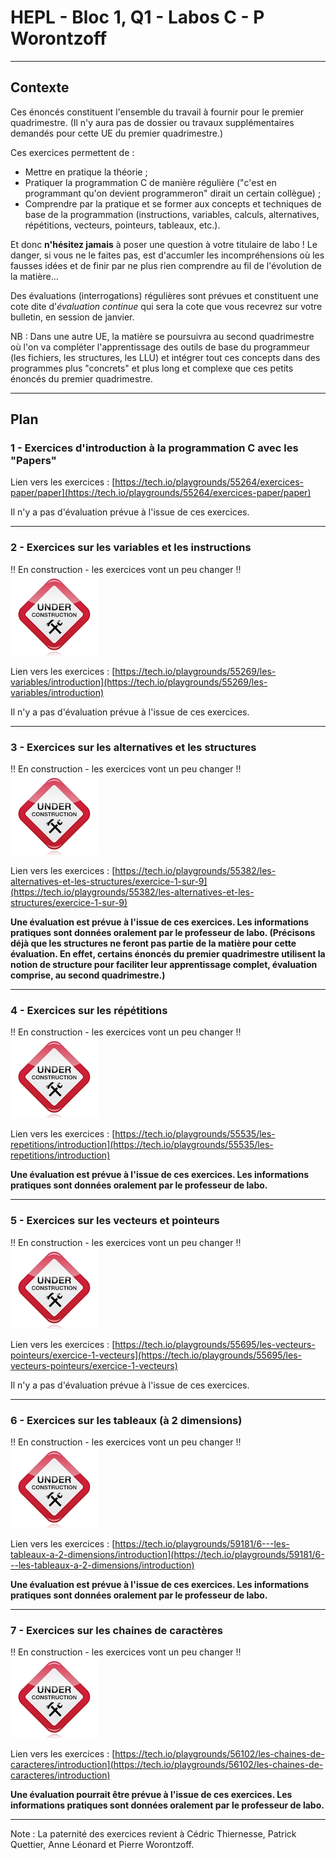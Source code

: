 # HEPL - Bloc 1, Q1 - Labos C - P Worontzoff

<hr />

## Contexte

Ces énoncés constituent l'ensemble du travail à fournir pour le premier quadrimestre. (Il n'y aura pas de dossier ou travaux supplémentaires demandés pour cette UE du premier quadrimestre.)

Ces exercices permettent de :
* Mettre en pratique la théorie&nbsp;;
* Pratiquer la programmation C de manière régulière ("c'est en programmant qu'on devient programmeron" dirait un certain collègue)&nbsp;;
* Comprendre par la pratique et se former aux concepts et techniques de base de la programmation (instructions, variables, calculs, alternatives, répétitions, vecteurs, pointeurs, tableaux, etc.).

Et donc **n'hésitez jamais** à poser une question à votre titulaire de labo&nbsp;! Le danger, si vous ne le faites pas, est d'accumler les incompréhensions où les fausses idées et de finir par ne plus rien comprendre au fil de l'évolution de la matière...

Des évaluations (interrogations) régulières sont prévues et constituent une cote dite d'*évaluation continue* qui sera la cote que vous recevrez sur votre bulletin, en session de janvier.

NB : Dans une autre UE, la matière se poursuivra au second quadrimestre où l'on va compléter l'apprentissage des outils de base du programmeur (les fichiers, les structures, les LLU) et intégrer tout ces concepts dans des programmes plus "concrets" et plus long et complexe que ces petits énoncés du premier quadrimestre.

<hr />

## Plan

### 1 - Exercices d'introduction à la programmation C avec les "Papers"

Lien vers les exercices : [https://tech.io/playgrounds/55264/exercices-paper/paper](https://tech.io/playgrounds/55264/exercices-paper/paper)

Il n'y a pas d'évaluation prévue à l'issue de ces exercices.

<hr />

### 2 - Exercices sur les variables et les instructions

!! En construction - les exercices vont un peu changer !! ![En construction - les exercices vont un peu changer !!](en_constr.jpg)

Lien vers les exercices : [https://tech.io/playgrounds/55269/les-variables/introduction](https://tech.io/playgrounds/55269/les-variables/introduction)

Il n'y a pas d'évaluation prévue à l'issue de ces exercices.

<hr />

### 3 - Exercices sur les alternatives et les structures

!! En construction - les exercices vont un peu changer !! ![En construction - les exercices vont un peu changer !!](en_constr.jpg)

Lien vers les exercices : [https://tech.io/playgrounds/55382/les-alternatives-et-les-structures/exercice-1-sur-9](https://tech.io/playgrounds/55382/les-alternatives-et-les-structures/exercice-1-sur-9)

**Une évaluation est prévue à l'issue de ces exercices. Les informations pratiques sont données oralement par le professeur de labo. (Précisons déjà que les structures ne feront pas partie de la matière pour cette évaluation. En effet, certains énoncés du premier quadrimestre utilisent la notion de structure pour faciliter leur apprentissage complet, évaluation comprise, au second quadrimestre.)**

<hr />

### 4 - Exercices sur les répétitions

!! En construction - les exercices vont un peu changer !! ![En construction - les exercices vont un peu changer !!](en_constr.jpg)

Lien vers les exercices : [https://tech.io/playgrounds/55535/les-repetitions/introduction](https://tech.io/playgrounds/55535/les-repetitions/introduction)

**Une évaluation est prévue à l'issue de ces exercices. Les informations pratiques sont données oralement par le professeur de labo.**

<hr />

### 5 - Exercices sur les vecteurs et pointeurs

!! En construction - les exercices vont un peu changer !! ![En construction - les exercices vont un peu changer !!](en_constr.jpg)

Lien vers les exercices : [https://tech.io/playgrounds/55695/les-vecteurs-pointeurs/exercice-1-vecteurs](https://tech.io/playgrounds/55695/les-vecteurs-pointeurs/exercice-1-vecteurs)

Il n'y a pas d'évaluation prévue à l'issue de ces exercices.

<hr />

### 6 - Exercices sur les tableaux (à 2 dimensions)

!! En construction - les exercices vont un peu changer !! ![En construction - les exercices vont un peu changer !!](en_constr.jpg)

Lien vers les exercices : [https://tech.io/playgrounds/59181/6---les-tableaux-a-2-dimensions/introduction](https://tech.io/playgrounds/59181/6---les-tableaux-a-2-dimensions/introduction)

**Une évaluation est prévue à l'issue de ces exercices. Les informations pratiques sont données oralement par le professeur de labo.**

<hr />

### 7 - Exercices sur les chaines de caractères

!! En construction - les exercices vont un peu changer !! ![En construction - les exercices vont un peu changer !!](en_constr.jpg)

Lien vers les exercices : [https://tech.io/playgrounds/56102/les-chaines-de-caracteres/introduction](https://tech.io/playgrounds/56102/les-chaines-de-caracteres/introduction)

**Une évaluation pourrait être prévue à l'issue de ces exercices. Les informations pratiques sont données oralement par le professeur de labo.**

<hr />

Note : La paternité des exercices revient à Cédric Thiernesse, Patrick Quettier, Anne Léonard et Pierre Worontzoff.